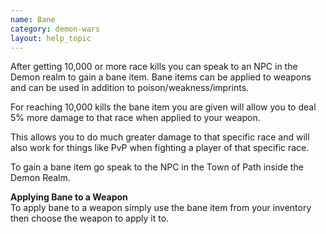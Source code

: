 ```yaml
---
name: Bane
category: demon-wars
layout: help_topic
---
```

After getting 10,000 or more race kills you can speak to an NPC in the Demon realm to gain a bane item. Bane items can be applied to weapons and can be used in addition to poison/weakness/imprints.

For reaching 10,000 kills the bane item you are given will allow you to deal 5% more damage to that race when applied to your weapon.

This allows you to do much greater damage to that specific race and will also work for things like PvP when fighting a player of that specific race.

To gain a bane item go speak to the NPC in the Town of Path inside the Demon Realm.

**Applying Bane to a Weapon**  
To apply bane to a weapon simply use the bane item from your inventory then choose the weapon to apply it to.